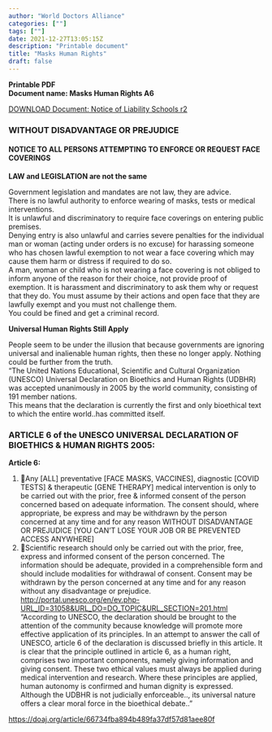 ```yaml
---
author: "World Doctors Alliance"
categories: [""]
tags: [""]
date: 2021-12-27T13:05:15Z
description: "Printable document"
title: "Masks Human Rights"
draft: false
---
```

**Printable PDF**  
**Document name: Masks Human Rights A6**

[DOWNLOAD Document: Notice of Liability Schools r2](../ims/MasksHumanRightsA6.pdf)

### WITHOUT DISADVANTAGE OR PREJUDICE  
#### NOTICE TO ALL PERSONS ATTEMPTING TO ENFORCE OR REQUEST FACE COVERINGS

**LAW and LEGISLATION are not the same**

Government legislation and mandates are not law, they are advice.  
There is no lawful authority to enforce wearing of masks, tests or medical interventions.  
It is unlawful and discriminatory to require face coverings on entering public premises.  
Denying entry is also unlawful and carries severe penalties for the individual man or woman (acting under orders is no excuse) for harassing someone who has chosen lawful exemption to not wear a face covering which may cause them harm or distress if required to do so.  
A man, woman or child who is not wearing a face covering is not obliged to inform anyone of the reason for their choice, not provide proof of exemption. It is harassment and discriminatory to ask them why or request that they do.   You must assume by their actions and open face that they are lawfully exempt and you must not challenge them.   
You could be fined and get a criminal record.

**Universal Human Rights Still Apply**  

People seem to be under the illusion that because governments are ignoring universal and inalienable human rights, then these no longer apply.
 Nothing could be further from the truth.  
“The United Nations Educational, Scientific and Cultural Organization (UNESCO) Universal Declaration on Bioethics and Human Rights (UDBHR) was accepted unanimously in 2005 by the world community, consisting of 191 member nations.  
This means that the declaration is currently the first and only bioethical text to which the entire world..has committed itself.

### ARTICLE 6 of the UNESCO UNIVERSAL DECLARATION OF BIOETHICS & HUMAN RIGHTS 2005:

**Article 6:**
1.	Any [ALL] preventative [FACE MASKS, VACCINES], diagnostic [COVID TESTS] &
therapeutic [GENE THERAPY] medical intervention is only to be carried out with the prior, free
& informed consent of the person concerned based on adequate information. The consent
should, where appropriate, be express and may be withdrawn by the person concerned at any
time and for any reason WITHOUT DISADVANTAGE OR PREJUDICE [YOU CAN’T LOSE YOUR
JOB OR BE PREVENTED ACCESS ANYWHERE]
2.	Scientific research should only be carried out with the prior, free, express and informed
consent of the person concerned. The information should be adequate, provided in a
comprehensible form and should include modalities for withdrawal of consent. Consent
may be withdrawn by the person concerned at any time and for any reason without any
disadvantage or prejudice.
http://portal.unesco.org/en/ev.php-URL_ID=31058&URL_DO=DO_TOPIC&URL_SECTION=201.html
“According to UNESCO, the declaration should be brought to the attention of the community
because knowledge will promote more effective application of its principles. In an attempt to
answer the call of UNESCO, article 6 of the declaration is discussed briefly in this article. It is clear
that the principle outlined in article 6, as a human right, comprises two important components,
namely giving information and giving consent. These two ethical values must always be applied
during medical intervention and research. Where these principles are applied, human autonomy is
confirmed and human dignity is expressed. Although the UDBHR is not judicially enforceable.., its
universal nature offers a clear moral force in the bioethical debate..”

https://doaj.org/article/66734fba894b489fa37df57d81aee80f
